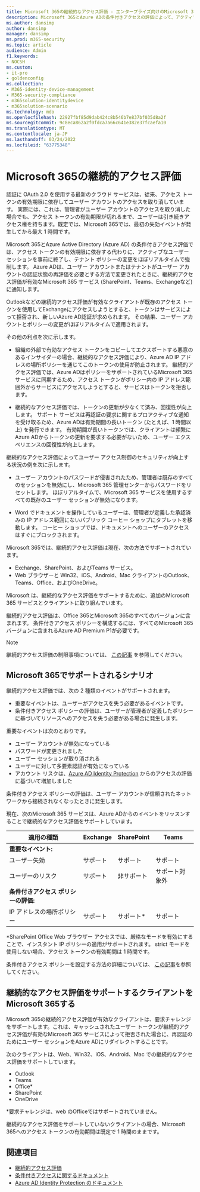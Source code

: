 ```yaml
---
title: Microsoft 365の継続的なアクセス評価 - エンタープライズ向けのMicrosoft 365
description: Microsoft 365とAzure ADの条件付きアクセスの評価によって、アクティブなユーザー セッションを事前に終了し、テナント ポリシーの変更をほぼリアルタイムで強制する方法について説明します。
ms.author: dansimp
author: dansimp
manager: dansimp
ms.prod: m365-security
ms.topic: article
audience: Admin
f1.keywords:
- NOCSH
ms.custom:
- it-pro
- goldenconfig
ms.collection:
- M365-identity-device-management
- M365-security-compliance
- m365solution-identitydevice
- m365solution-scenario
ms.technology: mdo
ms.openlocfilehash: 22927fbf85d9dab424c8b546b7e837bf035d8a2f
ms.sourcegitcommit: 9c8eca862a2f0fdca7a66c641e382e37fcaefa10
ms.translationtype: MT
ms.contentlocale: ja-JP
ms.lasthandoff: 03/24/2022
ms.locfileid: "63775348"
---
```

# <a name="continuous-access-evaluation-for-microsoft-365"></a>Microsoft 365の継続的アクセス評価

認証に OAuth 2.0 を使用する最新のクラウド サービスは、従来、アクセス トークンの有効期限に依存してユーザー アカウントのアクセスを取り消しています。 実際には、これは、管理者がユーザー アカウントのアクセスを取り消した場合でも、アクセス トークンの有効期限が切れるまで、ユーザーは引き続きアクセス権を持ちます。既定では、Microsoft 365では、最初の失効イベントが発生してから最大 1 時間です。

Microsoft 365とAzure Active Directory (Azure AD) の条件付きアクセス評価では、アクセス トークンの有効期限に依存する代わりに、アクティブなユーザー セッションを事前に終了し、テナント ポリシーの変更をほぼリアルタイムで強制します。 Azure ADは、ユーザー アカウントまたはテナントがユーザー アカウントの認証状態の再評価を必要とする方法で変更されたときに、継続的アクセス評価が有効なMicrosoft 365 サービス (SharePoint、Teams、Exchangeなど) に通知します。

Outlookなどの継続的アクセス評価が有効なクライアントが既存のアクセス トークンを使用してExchangeにアクセスしようとすると、トークンはサービスによって拒否され、新しいAzure AD認証が求められます。 その結果、ユーザー アカウントとポリシーの変更がほぼリアルタイムで適用されます。

その他の利点を次に示します。

- 組織の外部で有効なアクセス トークンをコピーしてエクスポートする悪意のあるインサイダーの場合、継続的なアクセス評価により、Azure AD IP アドレスの場所ポリシーを通じてこのトークンの使用が防止されます。 継続的アクセス評価では、Azure ADはポリシーをサポートされているMicrosoft 365 サービスに同期するため、アクセス トークンがポリシー内の IP アドレス範囲外からサービスにアクセスしようとすると、サービスはトークンを拒否します。

- 継続的なアクセス評価では、トークンの更新が少なくて済み、回復性が向上します。 サポート サービスは再認証の要求に関するプロアクティブな通知を受け取るため、Azure ADは有効期間の長いトークン (たとえば、1 時間以上) を発行できます。 有効期間が長いトークンでは、クライアントは頻繁にAzure ADからトークンの更新を要求する必要がないため、ユーザー エクスペリエンスの回復性が向上します。

継続的なアクセス評価によってユーザー アクセス制御のセキュリティが向上する状況の例を次に示します。

- ユーザー アカウントのパスワードが侵害されたため、管理者は既存のすべてのセッションを無効にし、Microsoft 365 管理センターからパスワードをリセットします。 ほぼリアルタイムで、Microsoft 365 サービスを使用するすべての既存のユーザー セッションが無効になります。

- Word でドキュメントを操作しているユーザーは、管理者が定義した承認済みの IP アドレス範囲にないパブリック コーヒー ショップにタブレットを移動します。 コーヒー ショップでは、ドキュメントへのユーザーのアクセスはすぐにブロックされます。

Microsoft 365では、継続的アクセス評価は現在、次の方法でサポートされています。

- Exchange、SharePoint、およびTeams サービス。
- Web ブラウザーと Win32、iOS、Android、Mac クライアントのOutlook、Teams、Office、およびOneDrive。

Microsoft は、継続的なアクセス評価をサポートするために、追加のMicrosoft 365 サービスとクライアントに取り組んでいます。

継続的アクセス評価は、Office 365とMicrosoft 365のすべてのバージョンに含まれます。 条件付きアクセス ポリシーを構成するには、すべてのMicrosoft 365 バージョンに含まれるAzure AD Premium P1が必要です。

> [!NOTE]
> 継続的アクセス評価の制限事項については、 [この記事](/azure/active-directory/conditional-access/concept-continuous-access-evaluation#limitations) を参照してください。

## <a name="scenarios-supported-by-microsoft-365"></a>Microsoft 365でサポートされるシナリオ

継続的アクセス評価では、次の 2 種類のイベントがサポートされます。

- 重要なイベントは、ユーザーがアクセスを失う必要があるイベントです。
- 条件付きアクセス ポリシーの評価は、ユーザーが管理者が定義したポリシーに基づいてリソースへのアクセスを失う必要がある場合に発生します。

重要なイベントは次のとおりです。

- ユーザー アカウントが無効になっている
- パスワードが変更されました
- ユーザー セッションが取り消される
- ユーザーに対して多要素認証が有効になっている
- アカウント リスクは、[Azure AD Identity Protection](/azure/active-directory/identity-protection/overview-identity-protection) からのアクセスの評価に基づいて増加しました

条件付きアクセス ポリシーの評価は、ユーザー アカウントが信頼されたネットワークから接続されなくなったときに発生します。

現在、次のMicrosoft 365 サービスは、Azure ADからのイベントをリッスンすることで継続的なアクセス評価をサポートしています。

|適用の種類|Exchange|SharePoint|Teams|
|---|---|---|---|
|**重要なイベント:**||||
|ユーザー失効|サポート|サポート|サポート|
|ユーザーのリスク|サポート|非サポート|サポート対象外|
|**条件付きアクセス ポリシーの評価:**||||
|IP アドレスの場所ポリシー|サポート|サポート\*|サポート|

\*SharePoint Office Web ブラウザー アクセスでは、厳格なモードを有効にすることで、インスタント IP ポリシーの適用がサポートされます。 strict モードを使用しない場合、アクセス トークンの有効期間は 1 時間です。

条件付きアクセス ポリシーを設定する方法の詳細については、 [この記事](/azure/active-directory/conditional-access/overview)を参照してください。

## <a name="microsoft-365-clients-supporting-continuous-access-evaluation"></a>継続的なアクセス評価をサポートするクライアントをMicrosoft 365する

Microsoft 365の継続的アクセス評価が有効なクライアントは、要求チャレンジをサポートします。これは、キャッシュされたユーザー トークンが継続的アクセス評価が有効なMicrosoft 365 サービスによって拒否された場合に、再認証のためにユーザー セッションをAzure ADにリダイレクトすることです。

次のクライアントは、Web、Win32、iOS、Android、Mac での継続的なアクセス評価をサポートしています。

- Outlook
- Teams
- Office\*
- SharePoint
- OneDrive

\*要求チャレンジは、web のOfficeではサポートされていません。

継続的なアクセス評価をサポートしていないクライアントの場合、Microsoft 365へのアクセス トークンの有効期間は既定で 1 時間のままです。

## <a name="see-also"></a>関連項目

- [継続的アクセス評価](/azure/active-directory/conditional-access/concept-continuous-access-evaluation)
- [条件付きアクセスに関するドキュメント](/azure/active-directory/conditional-access/overview)
- [Azure AD Identity Protection のドキュメント](/azure/active-directory/identity-protection/overview-identity-protection)
